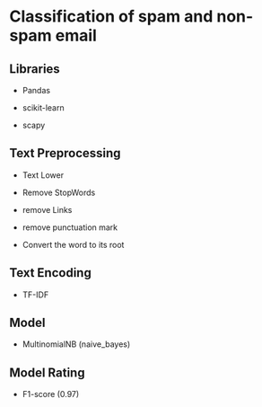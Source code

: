 # Classification of spam and non-spam email

## Libraries

- Pandas

- scikit-learn

- scapy

## Text Preprocessing 

- Text Lower

- Remove StopWords

- remove Links

- remove punctuation mark

- Convert the word to its root

## Text Encoding

- TF-IDF

## Model

- MultinomialNB (naive_bayes)

## Model Rating

- F1-score (0.97)
